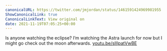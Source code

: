 ```yaml
---
canonicalURL: https://twitter.com/jmjordan/status/1461591424969981955
ShowCanonicalLink: true
CanonicalLinkText: View original on
date: 2021-11-19T07:05:25+00:00
---
```

Is anyone watching the eclipse? I’m watching the Astra launch for now but I might go check out the moon afterwards. [youtu.be/sIIlpatVwBE](https://youtu.be/sIIlpatVwBE)